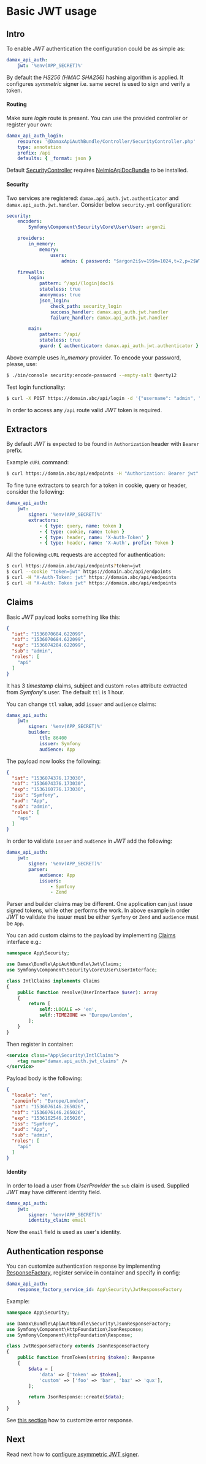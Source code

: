 # Basic JWT usage

## Intro

To enable _JWT_ authentication the configuration could be as simple as:

```yaml
damax_api_auth:
    jwt: '%env(APP_SECRET)%'
```

By default the _HS256 (HMAC SHA256)_ hashing algorithm is applied. It configures _symmetric_ signer i.e. same secret is used to sign and verify a token.

#### Routing

Make sure _login_ route is present. You can use the provided controller or register your own:

```yaml
damax_api_auth_login:
    resource: '@DamaxApiAuthBundle/Controller/SecurityController.php'
    type: annotation
    prefix: /api
    defaults: { _format: json }
```

Default [SecurityController](../../Controller/SecurityController.php) requires [NelmioApiDocBundle](https://github.com/nelmio/NelmioApiDocBundle) to be installed.

#### Security

Two services are registered: `damax.api_auth.jwt.authenticator` and `damax.api_auth.jwt.handler`. Consider below `security.yml` configuration:

```yaml
security:
    encoders:
        Symfony\Component\Security\Core\User\User: argon2i

    providers:
        in_memory:
            memory:
                users:
                    admin: { password: "$argon2i$v=19$m=1024,t=2,p=2$WTJhQmtQVXVKT2RXZkZoYw$Jz5CC0x+N15FoUPv35cjU27Z1ckM6x7d8J2BULq6mEk", roles: ROLE_API }

    firewalls:
        login:
            pattern: ^/api/(login|doc)$
            stateless: true
            anonymous: true
            json_login:
                check_path: security_login
                success_handler: damax.api_auth.jwt.handler
                failure_handler: damax.api_auth.jwt.handler

        main:
            pattern: ^/api/
            stateless: true
            guard: { authenticator: damax.api_auth.jwt.authenticator }
```

Above example uses _in_memory_ provider. To encode your password, please, use:

```bash
$ ./bin/console security:encode-password --empty-salt Qwerty12
```

Test login functionality:

```bash
$ curl -X POST https://domain.abc/api/login -d '{"username": "admin", "password": "Qwerty12"}'
```

In order to access any `/api` route valid _JWT_ token is required.

## Extractors

By default _JWT_ is expected to be found in `Authorization` header with `Bearer` prefix.

Example `cURL` command:

```bash
$ curl https://domain.abc/api/endpoints -H "Authorization: Bearer jwt"
```

To fine tune extractors to search for a token in cookie, query or header, consider the following:

```yaml
damax_api_auth:
    jwt:
        signer: '%env(APP_SECRET)%'
        extractors:
            - { type: query, name: token }
            - { type: cookie, name: token }
            - { type: header, name: 'X-Auth-Token' }
            - { type: header, name: 'X-Auth', prefix: Token }
```

All the following `cURL` requests are accepted for authentication:

```bash
$ curl https://domain.abc/api/endpoints?token=jwt
$ curl --cookie "token=jwt" https://domain.abc/api/endpoints
$ curl -H "X-Auth-Token: jwt" https://domain.abc/api/endpoints
$ curl -H "X-Auth: Token jwt" https://domain.abc/api/endpoints
```

## Claims

Basic _JWT_ payload looks something like this:

```json
{
  "iat": "1536070684.622099",
  "nbf": "1536070684.622099",
  "exp": "1536074284.622099",
  "sub": "admin",
  "roles": [
    "api"
  ]
}
```

It has 3 _timestamp_ claims, subject and custom `roles` attribute extracted from _Symfony_'s user. The default `ttl` is 1 hour.

You can change `ttl` value, add `issuer` and `audience` claims:

```yaml
damax_api_auth:
    jwt:
        signer: '%env(APP_SECRET)%'
        builder:
            ttl: 86400
            issuer: Symfony
            audience: App
```

The payload now looks the following:

```json
{
  "iat": "1536074376.173030",
  "nbf": "1536074376.173030",
  "exp": "1536160776.173030",
  "iss": "Symfony",
  "aud": "App",
  "sub": "admin",
  "roles": [
    "api"
  ]
}
```

In order to validate `issuer` and `audience` in _JWT_ add the following:

```yaml
damax_api_auth:
    jwt:
        signer: '%env(APP_SECRET)%'
        parser:
            audience: App
            issuers:
                - Symfony
                - Zend
```

Parser and builder claims may be different. One application can just issue signed tokens, while other performs the work.
In above example in order _JWT_ to validate the issuer must be either `Symfony` or `Zend` and `audience` must be `App`.

You can add custom claims to the payload by implementing [Claims](../../Jwt/Claims.php) interface e.g.:

```php
namespace App\Security;

use Damax\Bundle\ApiAuthBundle\Jwt\Claims;
use Symfony\Component\Security\Core\User\UserInterface;

class IntlClaims implements Claims
{
    public function resolve(UserInterface $user): array
    {
        return [
            self::LOCALE => 'en',
            self::TIMEZONE => 'Europe/London',
        ];
    }
}
```

Then register in container:

```xml
<service class="App\Security\IntlClaims">
    <tag name="damax.api_auth.jwt_claims" />
</service>
```

Payload body is the following:

```json
{
  "locale": "en",
  "zoneinfo": "Europe/London",
  "iat": "1536076146.265026",
  "nbf": "1536076146.265026",
  "exp": "1536162546.265026",
  "iss": "Symfony",
  "aud": "App",
  "sub": "admin",
  "roles": [
    "api"
  ]
}
```

#### Identity

In order to load a user from _UserProvider_ the `sub` claim is used. Supplied _JWT_ may have different identity field.

```yaml
damax_api_auth:
    jwt:
        signer: '%env(APP_SECRET)%'
        identity_claim: email
```

Now the `email` field is used as user's identity.

## Authentication response

You can customize authentication response by implementing [ResponseFactory](../../Security/ResponseFactory.php), register service in container and specify in config: 

```yaml
damax_api_auth:
    response_factory_service_id: App\Security\JwtResponseFactory
```

Example:

```php
namespace App\Security;

use Damax\Bundle\ApiAuthBundle\Security\JsonResponseFactory;
use Symfony\Component\HttpFoundation\JsonResponse;
use Symfony\Component\HttpFoundation\Response;

class JwtResponseFactory extends JsonResponseFactory
{
    public function fromToken(string $token): Response
    {
        $data = [
            'data' => ['token' => $token],
            'custom' => ['foo' => 'bar', 'baz' => 'qux'],
        ];

        return JsonResponse::create($data);
    }
}
```

See [this section](api-key.md#error-response) how to customize error response.

## Next

Read next how to [configure asymmetric JWT signer](jwt-advanced.md).

